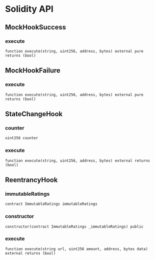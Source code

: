 # Solidity API

## MockHookSuccess

### execute

```solidity
function execute(string, uint256, address, bytes) external pure returns (bool)
```

## MockHookFailure

### execute

```solidity
function execute(string, uint256, address, bytes) external pure returns (bool)
```

## StateChangeHook

### counter

```solidity
uint256 counter
```

### execute

```solidity
function execute(string, uint256, address, bytes) external returns (bool)
```

## ReentrancyHook

### immutableRatings

```solidity
contract ImmutableRatings immutableRatings
```

### constructor

```solidity
constructor(contract ImmutableRatings _immutableRatings) public
```

### execute

```solidity
function execute(string url, uint256 amount, address, bytes data) external returns (bool)
```

